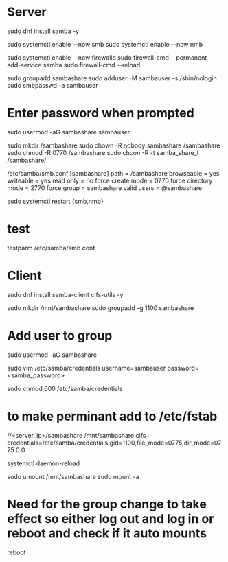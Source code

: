 # Server

sudo dnf install samba -y

sudo systemctl enable --now smb
sudo systemctl enable --now nmb

sudo systemctl enable --now firewalld
sudo firewall-cmd --permanent --add-service samba
sudo firewall-cmd --reload

sudo groupadd sambashare
sudo adduser -M sambauser -s /sbin/nologin
sudo smbpasswd -a sambauser
# Enter password when prompted
sudo usermod -aG sambashare sambauser

sudo mkdir /sambashare
sudo chown -R nobody:sambashare /sambashare
sudo chmod -R 0770 /sambashare
sudo chcon -R -t samba_share_t /sambashare/

/etc/samba/smb.conf
[sambashare]
   path = /sambashare
   browseable = yes
   writeable = yes
   read only = no
   force create mode = 0770
   force directory mode = 2770
   force group = sambashare
   valid users = @sambashare

sudo systemctl restart {smb,nmb}

# test

testparm /etc/samba/smb.conf

# Client

sudo dnf install samba-client cifs-utils -y

sudo mkdir /mnt/sambashare
sudo groupadd -g 1100 sambashare
# Add user to group
sudo usermod -aG sambashare <user>

sudo vim /etc/samba/credentials
username=sambauser
password=<samba_password>

sudo chmod 600 /etc/samba/credentials

# to make perminant add to /etc/fstab

//<server_ip>/sambashare /mnt/sambashare cifs credentials=/etc/samba/credentials,gid=1100,file_mode=0775,dir_mode=0775 0 0

systemctl daemon-reload

sudo umount /mnt/sambashare
sudo mount -a

# Need for the group change to take effect so either log out and log in or reboot and check if it auto mounts
reboot